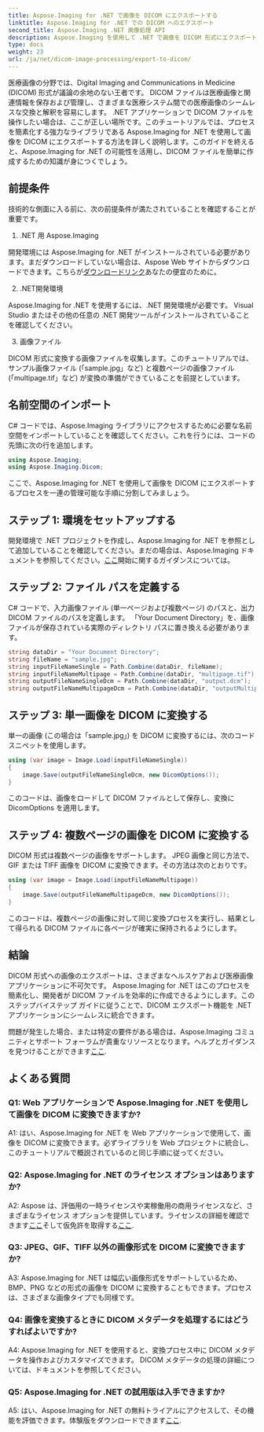 ```yaml
---
title: Aspose.Imaging for .NET で画像を DICOM にエクスポートする
linktitle: Aspose.Imaging for .NET での DICOM へのエクスポート
second_title: Aspose.Imaging .NET 画像処理 API
description: Aspose.Imaging を使用して .NET で画像を DICOM 形式にエクスポートする方法を学習します。医療画像を簡単に変換します。
type: docs
weight: 23
url: /ja/net/dicom-image-processing/export-to-dicom/
---
```

医療画像の分野では、Digital Imaging and Communications in Medicine (DICOM) 形式が議論の余地のない王者です。 DICOM ファイルは医療画像と関連情報を保存および管理し、さまざまな医療システム間での医療画像のシームレスな交換と解釈を容易にします。 .NET アプリケーションで DICOM ファイルを操作したい場合は、ここが正しい場所です。このチュートリアルでは、プロセスを簡素化する強力なライブラリである Aspose.Imaging for .NET を使用して画像を DICOM にエクスポートする方法を詳しく説明します。このガイドを終えると、Aspose.Imaging for .NET の可能性を活用し、DICOM ファイルを簡単に作成するための知識が身につくでしょう。

## 前提条件

技術的な側面に入る前に、次の前提条件が満たされていることを確認することが重要です。

1. .NET 用 Aspose.Imaging

開発環境には Aspose.Imaging for .NET がインストールされている必要があります。まだダウンロードしていない場合は、Aspose Web サイトからダウンロードできます。こちらが[ダウンロードリンク](https://releases.aspose.com/imaging/net/)あなたの便宜のために。

2. .NET開発環境

Aspose.Imaging for .NET を使用するには、.NET 開発環境が必要です。 Visual Studio またはその他の任意の .NET 開発ツールがインストールされていることを確認してください。

3. 画像ファイル

DICOM 形式に変換する画像ファイルを収集します。このチュートリアルでは、サンプル画像ファイル (「sample.jpg」など) と複数ページの画像ファイル (「multipage.tif」など) が変換の準備ができていることを前提としています。

## 名前空間のインポート

C# コードでは、Aspose.Imaging ライブラリにアクセスするために必要な名前空間をインポートしていることを確認してください。これを行うには、コードの先頭に次の行を追加します。

```csharp
using Aspose.Imaging;
using Aspose.Imaging.Dicom;
```

ここで、Aspose.Imaging for .NET を使用して画像を DICOM にエクスポートするプロセスを一連の管理可能な手順に分割してみましょう。

## ステップ 1: 環境をセットアップする

開発環境で .NET プロジェクトを作成し、Aspose.Imaging for .NET を参照として追加していることを確認してください。まだの場合は、Aspose.Imaging ドキュメントを参照してください。[ここ](https://reference.aspose.com/imaging/net/)開始に関するガイダンスについては。

## ステップ 2: ファイル パスを定義する

C# コードで、入力画像ファイル (単一ページおよび複数ページ) のパスと、出力 DICOM ファイルのパスを定義します。 「Your Document Directory」を、画像ファイルが保存されている実際のディレクトリ パスに置き換える必要があります。

```csharp
string dataDir = "Your Document Directory";
string fileName = "sample.jpg";
string inputFileNameSingle = Path.Combine(dataDir, fileName);
string inputFileNameMultipage = Path.Combine(dataDir, "multipage.tif");
string outputFileNameSingleDcm = Path.Combine(dataDir, "output.dcm");
string outputFileNameMultipageDcm = Path.Combine(dataDir, "outputMultipage.dcm");
```

## ステップ 3: 単一画像を DICOM に変換する

単一の画像 (この場合は「sample.jpg」) を DICOM に変換するには、次のコード スニペットを使用します。

```csharp
using (var image = Image.Load(inputFileNameSingle))
{
    image.Save(outputFileNameSingleDcm, new DicomOptions());
}
```

このコードは、画像をロードして DICOM ファイルとして保存し、変換に DicomOptions を適用します。

## ステップ 4: 複数ページの画像を DICOM に変換する

DICOM 形式は複数ページの画像をサポートします。 JPEG 画像と同じ方法で、GIF または TIFF 画像を DICOM に変換できます。その方法は次のとおりです。

```csharp
using (var image = Image.Load(inputFileNameMultipage))
{
    image.Save(outputFileNameMultipageDcm, new DicomOptions());
}
```

このコードは、複数ページの画像に対して同じ変換プロセスを実行し、結果として得られる DICOM ファイルに各ページが確実に保持されるようにします。

## 結論

DICOM 形式への画像のエクスポートは、さまざまなヘルスケアおよび医療画像アプリケーションに不可欠です。 Aspose.Imaging for .NET はこのプロセスを簡素化し、開発者が DICOM ファイルを効率的に作成できるようにします。このステップバイステップ ガイドに従うことで、DICOM エクスポート機能を .NET アプリケーションにシームレスに統合できます。

問題が発生した場合、または特定の要件がある場合は、Aspose.Imaging コミュニティとサポート フォーラムが貴重なリソースとなります。ヘルプとガイダンスを見つけることができます[ここ](https://forum.aspose.com/).

## よくある質問

### Q1: Web アプリケーションで Aspose.Imaging for .NET を使用して画像を DICOM に変換できますか?

A1: はい、Aspose.Imaging for .NET を Web アプリケーションで使用して、画像を DICOM に変換できます。必ずライブラリを Web プロジェクトに統合し、このチュートリアルで概説されているのと同じ手順に従ってください。

### Q2: Aspose.Imaging for .NET のライセンス オプションはありますか?

A2: Aspose は、評価用の一時ライセンスや実稼働用の商用ライセンスなど、さまざまなライセンス オプションを提供しています。ライセンスの詳細を確認できます[ここ](https://purchase.aspose.com/buy)そして仮免許を取得する[ここ](https://purchase.aspose.com/temporary-license/).

### Q3: JPEG、GIF、TIFF 以外の画像形式を DICOM に変換できますか?

A3: Aspose.Imaging for .NET は幅広い画像形式をサポートしているため、BMP、PNG などの形式の画像を DICOM に変換することもできます。プロセスは、さまざまな画像タイプでも同様です。

### Q4: 画像を変換するときに DICOM メタデータを処理するにはどうすればよいですか?

A4: Aspose.Imaging for .NET を使用すると、変換プロセス中に DICOM メタデータを操作およびカスタマイズできます。 DICOM メタデータの処理の詳細については、ドキュメントを参照してください。

### Q5: Aspose.Imaging for .NET の試用版は入手できますか?

 A5: はい、Aspose.Imaging for .NET の無料トライアルにアクセスして、その機能を評価できます。体験版をダウンロードできます[ここ](https://releases.aspose.com/).